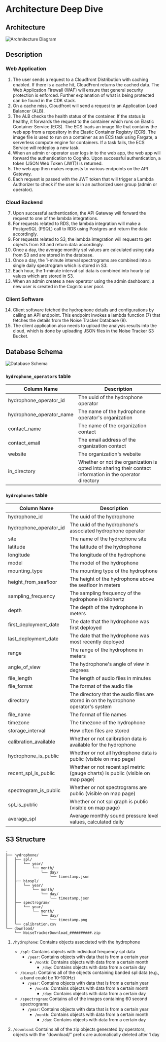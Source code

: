 # Architecture Deep Dive

## Architecture

![Archnitecture Diagram](./images/architectureDeepDive/architecture_diagram.png)

## Description
### Web Application
1. The user sends a request to a Cloudfront Distribution with caching enabled. If there is a cache hit, CloudFront returns the cached data. The Web Application Firewall (WAF) will ensure that general security protection is enforced. Further explanation of what is being protected can be found in the CDK stack.
2. On a cache miss, Cloudfront will send a request to an Application Load Balancer (ALB).
3. The ALB checks the health status of the container. If the status is healthy, it forwards the request to the container which runs on Elastic Container Service (ECS). The ECS loads an image file that contains the web app from a repository in the Elastic Container Registry (ECR). The image file is used to run on a container as an ECS task using Fargate, a serverless compute engine for containers. If a task fails, the ECS Service will redeploy a new task.
4. When an admin or operator user logs in to the web app, the web app will forward the authentication to Cognito. Upon successful authentication, a token (JSON Web Token (JWT)) is returned.
5. The web app then makes requests to various endpoints on the API Gateway. 
6. Each request is passed with the JWT token that will trigger a Lambda Authorizer to check if the user is in an authorized user group (admin or operator). 

### Cloud Backend
7. Upon successful authentication, the API Gateway will forward the request to one of the lambda integrations.
8. For requests related to RDS, the lambda integration will make a PostgreSQL (PSQL) call to RDS using Postgres and return the data accordingly.
9. For requests related to S3, the lambda integration will request to get objects from S3 and return data accordingly.
10. Once a day, the average monthly spl values are calculated using data from S3 and are stored in the database.
11. Once a day, the 1-minute interval spectrograms are combined into a single daily spectrogram which is stored in S3.
12. Each hour, the 1-minute interval spl data is combined into hourly spl values which are stored in S3.  
13. When an admin creates a new operator using the admin dashboard, a new user is created in the Cognito user pool.

### Client Software
14. Client software fetched the hydrophone details and configurations by calling an API endpoint. This endpoint invokes a lambda function (7) that fetches the details from the Noise Tracker Database (8).
15. The client application also needs to upload the analysis results into the cloud, which is done by uploading JSON files in the Noise Tracker S3 Bucket.

## Database Schema

![Database Schema](./images/architectureDeepDive/database_schema.png)

### `hydrophone_operators` table

| Column Name | Description 
| ----------- | ----------- 
| hydrophone_operator_id | The uuid of the hydrophone operator
| hydrophone_operator_name | The name of the hydrophone operator's organization
| contact_name | The name of the organization contact 
| contact_email | The email address of the organization contact
| website | The organization's website
| in_directory | Whether or not the organization is opted into sharing their contact information in the operator directory


### `hydrophones` table

| Column Name | Description 
| ----------- | ----------- 
| hydrophone_id | The uuid of the hydrophone
| hydrophone_operator_id |  The uuid of the hydrophone's associated hydrophone operator
| site | The name of the hydrophone site
| latitude | The latitude of the hydrophone
| longitude | The longitude of the hydrophone
| model | The model of the hydrophone
| mounting_type | The mounting type of the hydrophone
| height_from_seafloor | The height of the hydrophone above the seafloor in meters
| sampling_frequency | The sampling frequency of the hydrophone in kilohertz
| depth | The depth of the hydrophone in meters
| first_deployment_date | The date that the hydrophone was first deployed
| last_deployment_date | The date that the hydrophone was most recently deployed
| range | The range of the hydrophone in meters
| angle_of_view | The hydrophone's angle of view in degrees
| file_length | The length of audio files in minutes 
| file_format | The format of the audio file
| directory | The directory that the audio files are stored in on the hydrophone operator's system 
| file_name | The format of file names 
| timezone | The timezone of the hydrophone
| storage_interval | How often files are stored
| calibration_available | Whether or not calibration data is available for the hydrophone 
| hydrophone_is_public | Whether or not all hydrophone data is public (visible on map page)
| recent_spl_is_public | Whether or not recent spl metric (gauge charts) is public (visible on map page)
| spectrogram_is_public | Whether or not spectrograms are public (visible on map page)
| spl_is_public | Whether or not spl graph is public (visible on map page)
| average_spl | Average monthly sound pressure level values, calculated daily

## S3 Structure

```
.
├── hydrophone/
│   ├── spl/
│   │   └── year/
│   │       └── month/
│   │           └── day/
│   │               └── timestamp.json
│   ├── biospl/
│   │   └── year/
│   │       └── month/
│   │           └── day/
│   │               └── timestamp.json
│   ├── spectrogram/
│   │   └── year/
│   │       └── month/
│   │           └── day/
│   │               └── timestamp.png
│   └── calibration.csv
└── download/
    └── NoiseTrackerDownload_##########.zip
```


1. `/hydrophone`: Contains objects associated with the hydrophone
    - `/spl`: Contains objects with individual frequency spl data
        - `/year`: Contains objects with data that is from a certain year
            - `/month`: Contains objects with data from a certain month
                - `/day`: Contains objects with data from a certain day
    - `/biospl`: Contains all of the objects containing banded spl data (e.g., a band could be 10-100Hz)
        - `/year`: Contains objects with data that is from a certain year
            - `/month`: Contains objects with data from a certain month
                - `/day`: Contains objects with data from a certain day
    - `/spectrogram`: Contains all of the images containing 60 second spectrograms
        - `/year`: Contains objects with data that is from a certain year
            - `/month`: Contains objects with data from a certain month
                - `/day`: Contains objects with data from a certain day

2. `/download`: Contains all of the zip objects generated by operators, objects with the "download/" prefix are automatically deleted after 1 day


